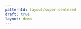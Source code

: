 ```yaml
---
patternId: layout/super-centered
draft: true
layout: demo
---
```


<!DOCTYPE html>
<html>
  <head>
    <!-- Decorative Styles -->
    <link rel="stylesheet" href="https://codepen.io/web-dot-dev/pen/54c079f4ba2f7cf20163b8bd89280de2.css">
  </head>
</html>



